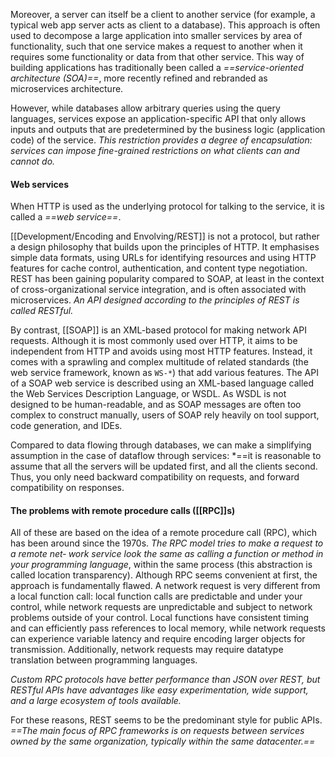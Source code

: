 Moreover, a server can itself be a client to another service (for example, a typical web app server acts as client to a database). This approach is often used to decompose a large application into smaller services by area of functionality, such that one service makes a request to another when it requires some functionality or data from that other service. This way of building applications has traditionally been called a *==service-oriented architecture (SOA)==*, more recently refined and rebranded as microservices architecture.

However, while databases allow arbitrary queries using the query languages, services expose an application-specific API that only allows inputs and outputs that are predetermined by the business logic (application code) of the service. *This restriction provides a degree of encapsulation: services can impose fine-grained restrictions on what clients can and cannot do.*

#### Web services

When HTTP is used as the underlying protocol for talking to the service, it is called a *==web service==*.

[[Development/Encoding and Envolving/REST]] is not a protocol, but rather a design philosophy that builds upon the principles of HTTP. It emphasises simple data formats, using URLs for identifying resources and using HTTP features for cache control, authentication, and content type negotiation. REST has been gaining popularity compared to SOAP, at least in the context of cross-organizational service integration,  and is often associated with microservices. 
*An API designed according to the principles of REST is called RESTful.*

By contrast, [[SOAP]] is an XML-based protocol for making network API requests. Although it is most commonly used over HTTP, it aims to be independent from HTTP and avoids using most HTTP features. Instead, it comes with a sprawling and complex multitude of related standards (the web service framework, known as `WS-*`) that add various features. The API of a SOAP web service is described using an XML-based language called the Web Services Description Language, or WSDL. As WSDL is not designed to be human-readable, and as SOAP messages are often too complex to construct manually, users of SOAP rely heavily on tool support, code generation, and IDEs. 

Compared to data flowing through databases, we can make a simplifying assumption in the case of dataflow through services: *==it is reasonable to assume that all the servers will be updated first, and all the clients second. Thus, you only need backward compatibility on requests, and forward compatibility on responses.

#### The problems with remote procedure calls ([[RPC]]s)

All of these are based on the idea of a remote procedure call (RPC), which has been around since the 1970s. *The RPC model tries to make a request to a remote net‐ work service look the same as calling a function or method in your programming language*, within the same process (this abstraction is called location transparency). Although RPC seems convenient at first, the approach is fundamentally flawed. A network request is very different from a local function call: local function calls are predictable and under your control, while network requests are unpredictable and subject to network problems outside of your control. Local functions have consistent timing and can efficiently pass references to local memory, while network requests can experience variable latency and require encoding larger objects for transmission. Additionally, network requests may require datatype translation between programming languages.

*Custom RPC protocols have better performance than JSON over REST, but RESTful APIs have advantages like easy experimentation, wide support, and a large ecosystem of tools available.*

For these reasons, REST seems to be the predominant style for public APIs. *==The main focus of RPC frameworks is on requests between services owned by the same organization, typically within the same datacenter.==* 

